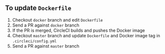## To update `Dockerfile`
1. Checkout `docker` branch and edit `Dockerfile`
2. Send a PR against `docker` branch
3. If the PR is merged, CircleCI builds and pushes the Docker image
4. Checkout `master` branch and update `Dockerfile` and Docker image tag in `.circleci/config.yml`
5. Send a PR against `master` branch
